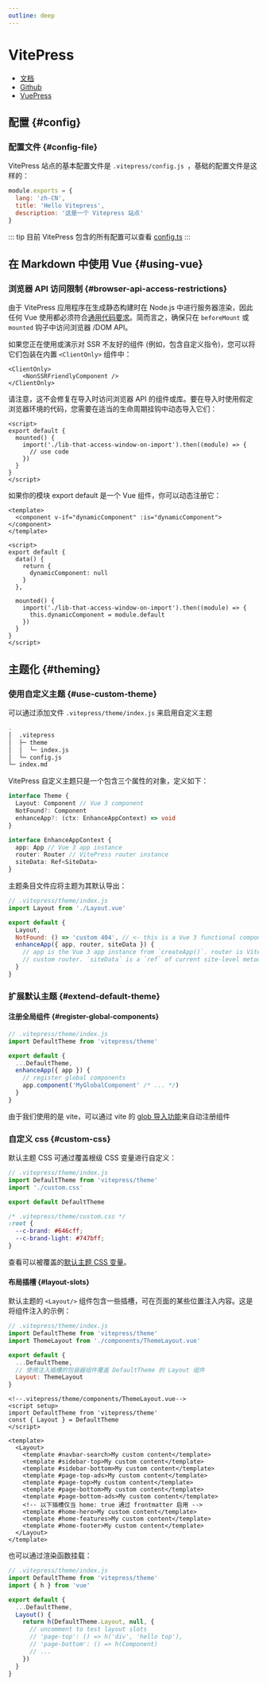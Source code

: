 ```yaml
---
outline: deep
---
```


# VitePress

- [文档](https://vitepress.vuejs.org/)
- [Github](https://github.com/vuejs/vitepress)
- [VuePress](https://v2.vuepress.vuejs.org/zh/guide/)

## 配置 {#config}

### 配置文件 {#config-file}

VitePress 站点的基本配置文件是 `.vitepress/config.js `，基础的配置文件是这样的：

```js
module.exports = {
  lang: 'zh-CN',
  title: 'Hello Vitepress',
  description: '这是一个 Vitepress 站点'
}
```

::: tip
目前 VitePress 包含的所有配置可以查看 [config.ts](https://github.com/vuejs/vitepress/blob/main/src/node/config.ts)
:::

## 在 Markdown 中使用 Vue {#using-vue}

### 浏览器 API 访问限制 {#browser-api-access-restrictions}

由于 VitePress 应用程序在生成静态构建时在 Node.js 中进行服务器渲染，因此任何 Vue 使用都必须符合[通用代码要求](https://staging-cn.vuejs.org/guide/scaling-up/ssr.html)。简而言之，确保只在 `beforeMount` 或 `mounted` 钩子中访问浏览器 /DOM API。

如果您正在使用或演示对 SSR 不友好的组件 (例如，包含自定义指令)，您可以将它们包装在内置 `<ClientOnly>` 组件中：

```vue-html
<ClientOnly>
    <NonSSRFriendlyComponent />
</ClientOnly>
```

请注意，这不会修复在导入时访问浏览器 API 的组件或库。要在导入时使用假定浏览器环境的代码，您需要在适当的生命周期挂钩中动态导入它们：

```vue
<script>
export default {
  mounted() {
    import('./lib-that-access-window-on-import').then((module) => {
      // use code
    })
  }
}
</script>
```

如果你的模块 export default 是一个 Vue 组件，你可以动态注册它：

```vue
<template>
  <component v-if="dynamicComponent" :is="dynamicComponent"></component>
</template>

<script>
export default {
  data() {
    return {
      dynamicComponent: null
    }
  },

  mounted() {
    import('./lib-that-access-window-on-import').then((module) => {
      this.dynamicComponent = module.default
    })
  }
}
</script>
```

## 主题化 {#theming}

### 使用自定义主题 {#use-custom-theme}

可以通过添加文件 `.vitepress/theme/index.js` 来启用自定义主题

```sh
.
│  .vitepress
│  ├─ theme
│  │  └─ index.js
│  └─ config.js
└─ index.md
```

VitePress 自定义主题只是一个包含三个属性的对象，定义如下：

```ts
interface Theme {
  Layout: Component // Vue 3 component
  NotFound?: Component
  enhanceApp?: (ctx: EnhanceAppContext) => void
}

interface EnhanceAppContext {
  app: App // Vue 3 app instance
  router: Router // VitePress router instance
  siteData: Ref<SiteData>
}
```

主题条目文件应将主题为其默认导出：

```js
// .vitepress/theme/index.js
import Layout from './Layout.vue'

export default {
  Layout,
  NotFound: () => 'custom 404', // <- this is a Vue 3 functional component
  enhanceApp({ app, router, siteData }) {
    // app is the Vue 3 app instance from `createApp()`. router is VitePress'
    // custom router. `siteData` is a `ref` of current site-level metadata.
  }
}
```

### 扩展默认主题 {#extend-default-theme}

#### 注册全局组件 {#register-global-components}

```js
// .vitepress/theme/index.js
import DefaultTheme from 'vitepress/theme'

export default {
  ...DefaultTheme,
  enhanceApp({ app }) {
    // register global components
    app.component('MyGlobalComponent' /* ... */)
  }
}
```

由于我们使用的是 vite，可以通过 vite 的 [glob 导入功能](https://cn.vitejs.dev/guide/features.html#glob-import)来自动注册组件

### 自定义 css {#custom-css}

默认主题 CSS 可通过覆盖根级 CSS 变量进行自定义：

```js
// .vitepress/theme/index.js
import DefaultTheme from 'vitepress/theme'
import './custom.css'

export default DefaultTheme
```

```css
/* .vitepress/theme/custom.css */
:root {
  --c-brand: #646cff;
  --c-brand-light: #747bff;
}
```

查看可以被覆盖的[默认主题 CSS 变量](https://github.com/vuejs/vitepress/blob/main/src/client/theme-default/styles/vars.css)。

#### 布局插槽 {#layout-slots}

默认主题的 `<Layout/>` 组件包含一些插槽，可在页面的某些位置注入内容。这是将组件注入的示例：

```js
// .vitepress/theme/index.js
import DefaultTheme from 'vitepress/theme'
import ThemeLayout from './components/ThemeLayout.vue'

export default {
  ...DefaultTheme,
  // 使用注入插槽的包装器组件覆盖 DefaultTheme 的 Layout 组件
  Layout: ThemeLayout
}
```

```vue
<!--.vitepress/theme/components/ThemeLayout.vue-->
<script setup>
import DefaultTheme from 'vitepress/theme'
const { Layout } = DefaultTheme
</script>

<template>
  <Layout>
    <template #navbar-search>My custom content</template>
    <template #sidebar-top>My custom content</template>
    <template #sidebar-bottom>My custom content</template>
    <template #page-top-ads>My custom content</template>
    <template #page-top>My custom content</template>
    <template #page-bottom>My custom content</template>
    <template #page-bottom-ads>My custom content</template>
    <!-- 以下插槽仅当 home: true 通过 frontmatter 启用 -->
    <template #home-hero>My custom content</template>
    <template #home-features>My custom content</template>
    <template #home-footer>My custom content</template>
  </Layout>
</template>
```

也可以通过渲染函数挂载：

```js
// .vitepress/theme/index.js
import DefaultTheme from 'vitepress/theme'
import { h } from 'vue'

export default {
  ...DefaultTheme,
  Layout() {
    return h(DefaultTheme.Layout, null, {
      // uncomment to test layout slots
      // 'page-top': () => h('div', 'hello top'),
      // 'page-bottom': () => h(Component)
      // ...
    })
  }
}
```
